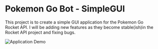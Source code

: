 # Pokemon Go Bot - SimpleGUI

This project is to create a simple GUI application for the Pokemon Go Rocket API.
I will be adding new features as they become stable(ish)in the Rocket API project and fixing bugs.

![Application Demo](http://i.imgur.com/hJyqTFj.png)
